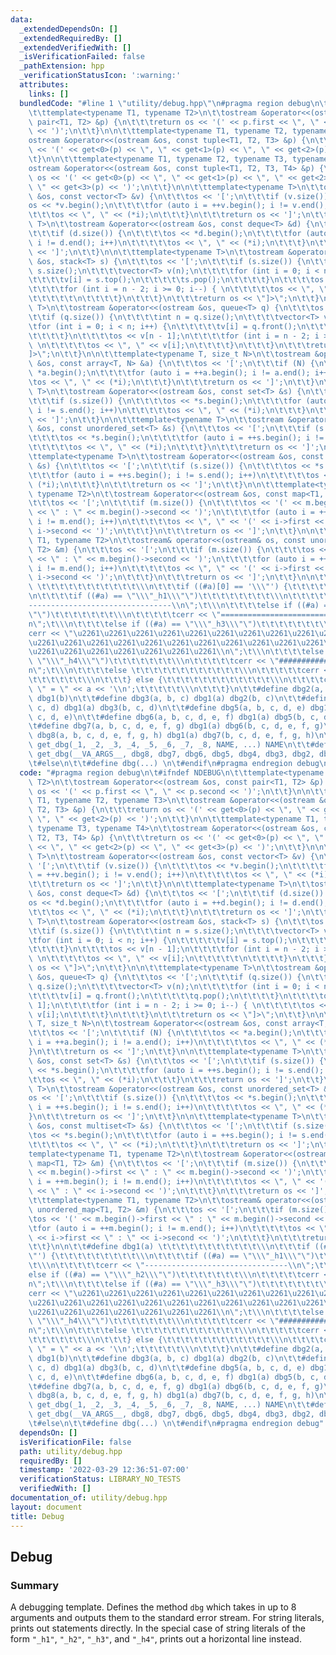 ```yaml
---
data:
  _extendedDependsOn: []
  _extendedRequiredBy: []
  _extendedVerifiedWith: []
  _isVerificationFailed: false
  _pathExtension: hpp
  _verificationStatusIcon: ':warning:'
  attributes:
    links: []
  bundledCode: "#line 1 \"utility/debug.hpp\"\n#pragma region debug\n\t#ifndef NDEBUG\n\
    \t\ttemplate<typename T1, typename T2>\n\t\tostream &operator<<(ostream &os, const\
    \ pair<T1, T2> &p) {\n\t\t\treturn os << '(' << p.first << \", \" << p.second\
    \ << ')';\n\t\t}\n\n\t\ttemplate<typename T1, typename T2, typename T3>\n\t\t\
    ostream &operator<<(ostream &os, const tuple<T1, T2, T3> &p) {\n\t\t\treturn os\
    \ << '(' << get<0>(p) << \", \" << get<1>(p) << \", \" << get<2>(p) << ')';\n\t\
    \t}\n\n\t\ttemplate<typename T1, typename T2, typename T3, typename T4>\n\t\t\
    ostream &operator<<(ostream &os, const tuple<T1, T2, T3, T4> &p) {\n\t\t\treturn\
    \ os << '(' << get<0>(p) << \", \" << get<1>(p) << \", \" << get<2>(p) << \",\
    \ \" << get<3>(p) << ')';\n\t\t}\n\n\t\ttemplate<typename T>\n\t\tostream &operator<<(ostream\
    \ &os, const vector<T> &v) {\n\t\t\tos << '[';\n\t\t\tif (v.size()) {\n\t\t\t\t\
    os << *v.begin();\n\t\t\t\tfor (auto i = ++v.begin(); i != v.end(); i++)\n\t\t\
    \t\t\tos << \", \" << (*i);\n\t\t\t}\n\t\t\treturn os << ']';\n\t\t}\n\n\t\ttemplate<typename\
    \ T>\n\t\tostream &operator<<(ostream &os, const deque<T> &d) {\n\t\t\tos << '[';\n\
    \t\t\tif (d.size()) {\n\t\t\t\tos << *d.begin();\n\t\t\t\tfor (auto i = ++d.begin();\
    \ i != d.end(); i++)\n\t\t\t\t\tos << \", \" << (*i);\n\t\t\t}\n\t\t\treturn os\
    \ << ']';\n\t\t}\n\n\t\ttemplate<typename T>\n\t\tostream &operator<<(ostream\
    \ &os, stack<T> s) {\n\t\t\tos << '[';\n\t\t\tif (s.size()) {\n\t\t\t\tint n =\
    \ s.size();\n\t\t\t\tvector<T> v(n);\n\t\t\t\tfor (int i = 0; i < n; i++) {\n\t\
    \t\t\t\tv[i] = s.top();\n\t\t\t\t\ts.pop();\n\t\t\t\t}\n\t\t\t\tos << v[n - 1];\n\
    \t\t\t\tfor (int i = n - 2; i >= 0; i--) { \n\t\t\t\t\tos << \", \" << v[i];\n\
    \t\t\t\t\t\n\t\t\t\t}\n\t\t\t}\n\t\t\treturn os << \"]>\";\n\t\t}\n\n\t\ttemplate<typename\
    \ T>\n\t\tostream &operator<<(ostream &os, queue<T> q) {\n\t\t\tos << '[';\n\t\
    \t\tif (q.size()) {\n\t\t\t\tint n = q.size();\n\t\t\t\tvector<T> v(n);\n\t\t\t\
    \tfor (int i = 0; i < n; i++) {\n\t\t\t\t\tv[i] = q.front();\n\t\t\t\t\tq.pop();\n\
    \t\t\t\t}\n\t\t\t\tos << v[n - 1];\n\t\t\t\tfor (int i = n - 2; i >= 0; i--) {\
    \ \n\t\t\t\t\tos << \", \" << v[i];\n\t\t\t\t}\n\t\t\t}\n\t\t\treturn os << \"\
    ]>\";\n\t\t}\n\n\t\ttemplate<typename T, size_t N>\n\t\tostream &operator<<(ostream\
    \ &os, const array<T, N> &a) {\n\t\t\tos << '[';\n\t\t\tif (N) {\n\t\t\t\tos <<\
    \ *a.begin();\n\t\t\t\tfor (auto i = ++a.begin(); i != a.end(); i++)\n\t\t\t\t\
    \tos << \", \" << (*i);\n\t\t\t}\n\t\t\treturn os << ']';\n\t\t}\n\n\t\ttemplate<typename\
    \ T>\n\t\tostream &operator<<(ostream &os, const set<T> &s) {\n\t\t\tos << '[';\n\
    \t\t\tif (s.size()) {\n\t\t\t\tos << *s.begin();\n\t\t\t\tfor (auto i = ++s.begin();\
    \ i != s.end(); i++)\n\t\t\t\t\tos << \", \" << (*i);\n\t\t\t}\n\t\t\treturn os\
    \ << ']';\n\t\t}\n\n\t\ttemplate<typename T>\n\t\tostream &operator<<(ostream\
    \ &os, const unordered_set<T> &s) {\n\t\t\tos << '[';\n\t\t\tif (s.size()) {\n\
    \t\t\t\tos << *s.begin();\n\t\t\t\tfor (auto i = ++s.begin(); i != s.end(); i++)\n\
    \t\t\t\t\tos << \", \" << (*i);\n\t\t\t}\n\t\t\treturn os << ']';\n\t\t}\n\n\t\
    \ttemplate<typename T>\n\t\tostream &operator<<(ostream &os, const multiset<T>\
    \ &s) {\n\t\t\tos << '[';\n\t\t\tif (s.size()) {\n\t\t\t\tos << *s.begin();\n\t\
    \t\t\tfor (auto i = ++s.begin(); i != s.end(); i++)\n\t\t\t\t\tos << \", \" <<\
    \ (*i);\n\t\t\t}\n\t\t\treturn os << ']';\n\t\t}\n\n\t\ttemplate<typename T1,\
    \ typename T2>\n\t\tostream &operator<<(ostream &os, const map<T1, T2> &m) {\n\
    \t\t\tos << '[';\n\t\t\tif (m.size()) {\n\t\t\t\tos << '(' << m.begin()->first\
    \ << \" : \" << m.begin()->second << ')';\n\t\t\t\tfor (auto i = ++m.begin();\
    \ i != m.end(); i++)\n\t\t\t\t\tos << \", \" << '(' << i->first << \" : \" <<\
    \ i->second << ')';\n\t\t\t}\n\t\t\treturn os << ']';\n\t\t}\n\n\t\ttemplate<typename\
    \ T1, typename T2>\n\t\tostream& operator<<(ostream& os, const unordered_map<T1,\
    \ T2> &m) {\n\t\t\tos << '[';\n\t\t\tif (m.size()) {\n\t\t\t\tos << '(' << m.begin()->first\
    \ << \" : \" << m.begin()->second << ')';\n\t\t\t\tfor (auto i = ++m.begin();\
    \ i != m.end(); i++)\n\t\t\t\t\tos << \", \" << '(' << i->first << \" : \" <<\
    \ i->second << ')';\n\t\t\t}\n\t\t\treturn os << ']';\n\t\t}\n\n\t\t#define dbg1(a)\
    \ \t\t\t\t\t\t\t\t\t\t\t\\\n\t\t\tif ((#a)[0] == '\\\"') {\t\t\t\t\t\t\t\t\t\\\
    \n\t\t\t\tif ((#a) == \"\\\"_h1\\\"\")\t\t\t\t\t\t\t\t\\\n\t\t\t\t\tcerr << \"\
    --------------------------------\\n\";\t\\\n\t\t\t\telse if ((#a) == \"\\\"_h2\\\
    \"\")\t\t\t\t\t\t\t\\\n\t\t\t\t\tcerr << \"================================\\\
    n\";\t\\\n\t\t\t\telse if ((#a) == \"\\\"_h3\\\"\")\t\t\t\t\t\t\t\\\n\t\t\t\t\t\
    cerr << \"\u2261\u2261\u2261\u2261\u2261\u2261\u2261\u2261\u2261\u2261\u2261\u2261\
    \u2261\u2261\u2261\u2261\u2261\u2261\u2261\u2261\u2261\u2261\u2261\u2261\u2261\
    \u2261\u2261\u2261\u2261\u2261\u2261\u2261\\n\";\t\\\n\t\t\t\telse if ((#a) ==\
    \ \"\\\"_h4\\\"\")\t\t\t\t\t\t\t\\\n\t\t\t\t\tcerr << \"################################\\\
    n\";\t\\\n\t\t\t\telse \t\t\t\t\t\t\t\t\t\t\t\t\\\n\t\t\t\t\tcerr << a;\t\t\t\t\
    \t\t\t\t\t\t\\\n\t\t\t} else {\t\t\t\t\t\t\t\t\t\t\t\t\\\n\t\t\t\tcerr << #a <<\
    \ \" = \" << a << '\\n';\t\t\t\t\t\\\n\t\t\t}\n\t\t#define dbg2(a, b) dbg1(a)\
    \ dbg1(b)\n\t\t#define dbg3(a, b, c) dbg1(a) dbg2(b, c)\n\t\t#define dbg4(a, b,\
    \ c, d) dbg1(a) dbg3(b, c, d)\n\t\t#define dbg5(a, b, c, d, e) dbg1(a) dbg4(b,\
    \ c, d, e)\n\t\t#define dbg6(a, b, c, d, e, f) dbg1(a) dbg5(b, c, d, e, f)\n\t\
    \t#define dbg7(a, b, c, d, e, f, g) dbg1(a) dbg6(b, c, d, e, f, g)\n\t\t#define\
    \ dbg8(a, b, c, d, e, f, g, h) dbg1(a) dbg7(b, c, d, e, f, g, h)\n\t\t#define\
    \ get_dbg(_1, _2, _3, _4, _5, _6, _7, _8, NAME, ...) NAME\n\t\t#define dbg(...)\
    \ get_dbg(__VA_ARGS__, dbg8, dbg7, dbg6, dbg5, dbg4, dbg3, dbg2, dbg1)(__VA_ARGS__)\n\
    \t#else\n\t\t#define dbg(...) \n\t#endif\n#pragma endregion debug\n"
  code: "#pragma region debug\n\t#ifndef NDEBUG\n\t\ttemplate<typename T1, typename\
    \ T2>\n\t\tostream &operator<<(ostream &os, const pair<T1, T2> &p) {\n\t\t\treturn\
    \ os << '(' << p.first << \", \" << p.second << ')';\n\t\t}\n\n\t\ttemplate<typename\
    \ T1, typename T2, typename T3>\n\t\tostream &operator<<(ostream &os, const tuple<T1,\
    \ T2, T3> &p) {\n\t\t\treturn os << '(' << get<0>(p) << \", \" << get<1>(p) <<\
    \ \", \" << get<2>(p) << ')';\n\t\t}\n\n\t\ttemplate<typename T1, typename T2,\
    \ typename T3, typename T4>\n\t\tostream &operator<<(ostream &os, const tuple<T1,\
    \ T2, T3, T4> &p) {\n\t\t\treturn os << '(' << get<0>(p) << \", \" << get<1>(p)\
    \ << \", \" << get<2>(p) << \", \" << get<3>(p) << ')';\n\t\t}\n\n\t\ttemplate<typename\
    \ T>\n\t\tostream &operator<<(ostream &os, const vector<T> &v) {\n\t\t\tos <<\
    \ '[';\n\t\t\tif (v.size()) {\n\t\t\t\tos << *v.begin();\n\t\t\t\tfor (auto i\
    \ = ++v.begin(); i != v.end(); i++)\n\t\t\t\t\tos << \", \" << (*i);\n\t\t\t}\n\
    \t\t\treturn os << ']';\n\t\t}\n\n\t\ttemplate<typename T>\n\t\tostream &operator<<(ostream\
    \ &os, const deque<T> &d) {\n\t\t\tos << '[';\n\t\t\tif (d.size()) {\n\t\t\t\t\
    os << *d.begin();\n\t\t\t\tfor (auto i = ++d.begin(); i != d.end(); i++)\n\t\t\
    \t\t\tos << \", \" << (*i);\n\t\t\t}\n\t\t\treturn os << ']';\n\t\t}\n\n\t\ttemplate<typename\
    \ T>\n\t\tostream &operator<<(ostream &os, stack<T> s) {\n\t\t\tos << '[';\n\t\
    \t\tif (s.size()) {\n\t\t\t\tint n = s.size();\n\t\t\t\tvector<T> v(n);\n\t\t\t\
    \tfor (int i = 0; i < n; i++) {\n\t\t\t\t\tv[i] = s.top();\n\t\t\t\t\ts.pop();\n\
    \t\t\t\t}\n\t\t\t\tos << v[n - 1];\n\t\t\t\tfor (int i = n - 2; i >= 0; i--) {\
    \ \n\t\t\t\t\tos << \", \" << v[i];\n\t\t\t\t\t\n\t\t\t\t}\n\t\t\t}\n\t\t\treturn\
    \ os << \"]>\";\n\t\t}\n\n\t\ttemplate<typename T>\n\t\tostream &operator<<(ostream\
    \ &os, queue<T> q) {\n\t\t\tos << '[';\n\t\t\tif (q.size()) {\n\t\t\t\tint n =\
    \ q.size();\n\t\t\t\tvector<T> v(n);\n\t\t\t\tfor (int i = 0; i < n; i++) {\n\t\
    \t\t\t\tv[i] = q.front();\n\t\t\t\t\tq.pop();\n\t\t\t\t}\n\t\t\t\tos << v[n -\
    \ 1];\n\t\t\t\tfor (int i = n - 2; i >= 0; i--) { \n\t\t\t\t\tos << \", \" <<\
    \ v[i];\n\t\t\t\t}\n\t\t\t}\n\t\t\treturn os << \"]>\";\n\t\t}\n\n\t\ttemplate<typename\
    \ T, size_t N>\n\t\tostream &operator<<(ostream &os, const array<T, N> &a) {\n\
    \t\t\tos << '[';\n\t\t\tif (N) {\n\t\t\t\tos << *a.begin();\n\t\t\t\tfor (auto\
    \ i = ++a.begin(); i != a.end(); i++)\n\t\t\t\t\tos << \", \" << (*i);\n\t\t\t\
    }\n\t\t\treturn os << ']';\n\t\t}\n\n\t\ttemplate<typename T>\n\t\tostream &operator<<(ostream\
    \ &os, const set<T> &s) {\n\t\t\tos << '[';\n\t\t\tif (s.size()) {\n\t\t\t\tos\
    \ << *s.begin();\n\t\t\t\tfor (auto i = ++s.begin(); i != s.end(); i++)\n\t\t\t\
    \t\tos << \", \" << (*i);\n\t\t\t}\n\t\t\treturn os << ']';\n\t\t}\n\n\t\ttemplate<typename\
    \ T>\n\t\tostream &operator<<(ostream &os, const unordered_set<T> &s) {\n\t\t\t\
    os << '[';\n\t\t\tif (s.size()) {\n\t\t\t\tos << *s.begin();\n\t\t\t\tfor (auto\
    \ i = ++s.begin(); i != s.end(); i++)\n\t\t\t\t\tos << \", \" << (*i);\n\t\t\t\
    }\n\t\t\treturn os << ']';\n\t\t}\n\n\t\ttemplate<typename T>\n\t\tostream &operator<<(ostream\
    \ &os, const multiset<T> &s) {\n\t\t\tos << '[';\n\t\t\tif (s.size()) {\n\t\t\t\
    \tos << *s.begin();\n\t\t\t\tfor (auto i = ++s.begin(); i != s.end(); i++)\n\t\
    \t\t\t\tos << \", \" << (*i);\n\t\t\t}\n\t\t\treturn os << ']';\n\t\t}\n\n\t\t\
    template<typename T1, typename T2>\n\t\tostream &operator<<(ostream &os, const\
    \ map<T1, T2> &m) {\n\t\t\tos << '[';\n\t\t\tif (m.size()) {\n\t\t\t\tos << '('\
    \ << m.begin()->first << \" : \" << m.begin()->second << ')';\n\t\t\t\tfor (auto\
    \ i = ++m.begin(); i != m.end(); i++)\n\t\t\t\t\tos << \", \" << '(' << i->first\
    \ << \" : \" << i->second << ')';\n\t\t\t}\n\t\t\treturn os << ']';\n\t\t}\n\n\
    \t\ttemplate<typename T1, typename T2>\n\t\tostream& operator<<(ostream& os, const\
    \ unordered_map<T1, T2> &m) {\n\t\t\tos << '[';\n\t\t\tif (m.size()) {\n\t\t\t\
    \tos << '(' << m.begin()->first << \" : \" << m.begin()->second << ')';\n\t\t\t\
    \tfor (auto i = ++m.begin(); i != m.end(); i++)\n\t\t\t\t\tos << \", \" << '('\
    \ << i->first << \" : \" << i->second << ')';\n\t\t\t}\n\t\t\treturn os << ']';\n\
    \t\t}\n\n\t\t#define dbg1(a) \t\t\t\t\t\t\t\t\t\t\t\\\n\t\t\tif ((#a)[0] == '\\\
    \"') {\t\t\t\t\t\t\t\t\t\\\n\t\t\t\tif ((#a) == \"\\\"_h1\\\"\")\t\t\t\t\t\t\t\
    \t\\\n\t\t\t\t\tcerr << \"--------------------------------\\n\";\t\\\n\t\t\t\t\
    else if ((#a) == \"\\\"_h2\\\"\")\t\t\t\t\t\t\t\\\n\t\t\t\t\tcerr << \"================================\\\
    n\";\t\\\n\t\t\t\telse if ((#a) == \"\\\"_h3\\\"\")\t\t\t\t\t\t\t\\\n\t\t\t\t\t\
    cerr << \"\u2261\u2261\u2261\u2261\u2261\u2261\u2261\u2261\u2261\u2261\u2261\u2261\
    \u2261\u2261\u2261\u2261\u2261\u2261\u2261\u2261\u2261\u2261\u2261\u2261\u2261\
    \u2261\u2261\u2261\u2261\u2261\u2261\u2261\\n\";\t\\\n\t\t\t\telse if ((#a) ==\
    \ \"\\\"_h4\\\"\")\t\t\t\t\t\t\t\\\n\t\t\t\t\tcerr << \"################################\\\
    n\";\t\\\n\t\t\t\telse \t\t\t\t\t\t\t\t\t\t\t\t\\\n\t\t\t\t\tcerr << a;\t\t\t\t\
    \t\t\t\t\t\t\\\n\t\t\t} else {\t\t\t\t\t\t\t\t\t\t\t\t\\\n\t\t\t\tcerr << #a <<\
    \ \" = \" << a << '\\n';\t\t\t\t\t\\\n\t\t\t}\n\t\t#define dbg2(a, b) dbg1(a)\
    \ dbg1(b)\n\t\t#define dbg3(a, b, c) dbg1(a) dbg2(b, c)\n\t\t#define dbg4(a, b,\
    \ c, d) dbg1(a) dbg3(b, c, d)\n\t\t#define dbg5(a, b, c, d, e) dbg1(a) dbg4(b,\
    \ c, d, e)\n\t\t#define dbg6(a, b, c, d, e, f) dbg1(a) dbg5(b, c, d, e, f)\n\t\
    \t#define dbg7(a, b, c, d, e, f, g) dbg1(a) dbg6(b, c, d, e, f, g)\n\t\t#define\
    \ dbg8(a, b, c, d, e, f, g, h) dbg1(a) dbg7(b, c, d, e, f, g, h)\n\t\t#define\
    \ get_dbg(_1, _2, _3, _4, _5, _6, _7, _8, NAME, ...) NAME\n\t\t#define dbg(...)\
    \ get_dbg(__VA_ARGS__, dbg8, dbg7, dbg6, dbg5, dbg4, dbg3, dbg2, dbg1)(__VA_ARGS__)\n\
    \t#else\n\t\t#define dbg(...) \n\t#endif\n#pragma endregion debug"
  dependsOn: []
  isVerificationFile: false
  path: utility/debug.hpp
  requiredBy: []
  timestamp: '2022-03-29 12:36:51-07:00'
  verificationStatus: LIBRARY_NO_TESTS
  verifiedWith: []
documentation_of: utility/debug.hpp
layout: document
title: Debug
---
```


## Debug

### Summary
A debugging template. Defines the method `dbg` which takes in up to $8$ arguments and outputs them to the standard error stream. For
string literals, prints out statements directly. In the special case of string literals of the form `"_h1"`, `"_h2"`, `"_h3"`, and `"_h4"`, prints out a horizontal line instead.